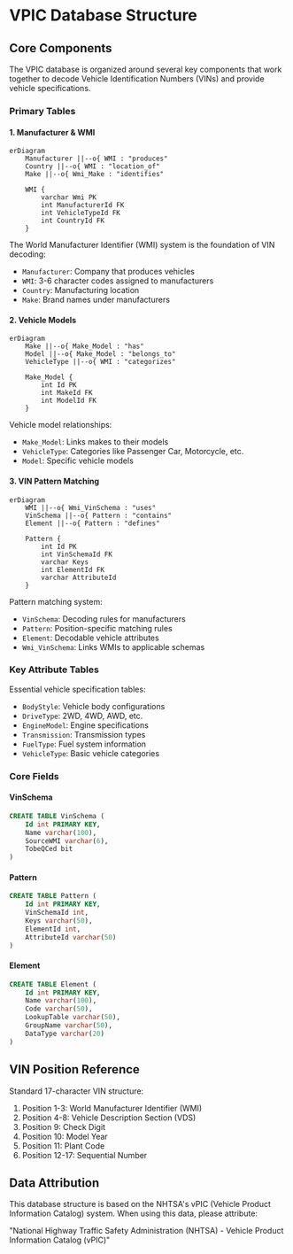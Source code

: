 # VPIC Database Structure

## Core Components

The VPIC database is organized around several key components that work together to decode Vehicle Identification Numbers (VINs) and provide vehicle specifications.

### Primary Tables

#### 1. Manufacturer & WMI
```mermaid
erDiagram
    Manufacturer ||--o{ WMI : "produces"
    Country ||--o{ WMI : "location_of"
    Make ||--o{ Wmi_Make : "identifies"
    
    WMI {
        varchar Wmi PK
        int ManufacturerId FK
        int VehicleTypeId FK
        int CountryId FK
    }
```

The World Manufacturer Identifier (WMI) system is the foundation of VIN decoding:
- `Manufacturer`: Company that produces vehicles
- `WMI`: 3-6 character codes assigned to manufacturers
- `Country`: Manufacturing location
- `Make`: Brand names under manufacturers

#### 2. Vehicle Models
```mermaid
erDiagram
    Make ||--o{ Make_Model : "has"
    Model ||--o{ Make_Model : "belongs_to"
    VehicleType ||--o{ WMI : "categorizes"
    
    Make_Model {
        int Id PK
        int MakeId FK
        int ModelId FK
    }
```

Vehicle model relationships:
- `Make_Model`: Links makes to their models
- `VehicleType`: Categories like Passenger Car, Motorcycle, etc.
- `Model`: Specific vehicle models

#### 3. VIN Pattern Matching
```mermaid
erDiagram
    WMI ||--o{ Wmi_VinSchema : "uses"
    VinSchema ||--o{ Pattern : "contains"
    Element ||--o{ Pattern : "defines"
    
    Pattern {
        int Id PK
        int VinSchemaId FK
        varchar Keys
        int ElementId FK
        varchar AttributeId
    }
```

Pattern matching system:
- `VinSchema`: Decoding rules for manufacturers
- `Pattern`: Position-specific matching rules
- `Element`: Decodable vehicle attributes
- `Wmi_VinSchema`: Links WMIs to applicable schemas

### Key Attribute Tables

Essential vehicle specification tables:
- `BodyStyle`: Vehicle body configurations
- `DriveType`: 2WD, 4WD, AWD, etc.
- `EngineModel`: Engine specifications
- `Transmission`: Transmission types
- `FuelType`: Fuel system information
- `VehicleType`: Basic vehicle categories

### Core Fields

#### VinSchema
```sql
CREATE TABLE VinSchema (
    Id int PRIMARY KEY,
    Name varchar(100),
    SourceWMI varchar(6),
    TobeQCed bit
)
```

#### Pattern
```sql
CREATE TABLE Pattern (
    Id int PRIMARY KEY,
    VinSchemaId int,
    Keys varchar(50),
    ElementId int,
    AttributeId varchar(50)
)
```

#### Element
```sql
CREATE TABLE Element (
    Id int PRIMARY KEY,
    Name varchar(100),
    Code varchar(50),
    LookupTable varchar(50),
    GroupName varchar(50),
    DataType varchar(20)
)
```

## VIN Position Reference

Standard 17-character VIN structure:
1. Position 1-3: World Manufacturer Identifier (WMI)
2. Position 4-8: Vehicle Description Section (VDS)
3. Position 9: Check Digit
4. Position 10: Model Year
5. Position 11: Plant Code
6. Position 12-17: Sequential Number

## Data Attribution

This database structure is based on the NHTSA's vPIC (Vehicle Product Information Catalog) system. When using this data, please attribute:

"National Highway Traffic Safety Administration (NHTSA) - Vehicle Product Information Catalog (vPIC)" 